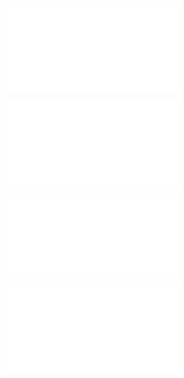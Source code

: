 ![@](steps/_.3eb68380.md)

![@](steps/_.fd7b22ee.md)

![@](steps/prompt.7c0354b1.md)

![@](steps/response.49ba6b2a.md)